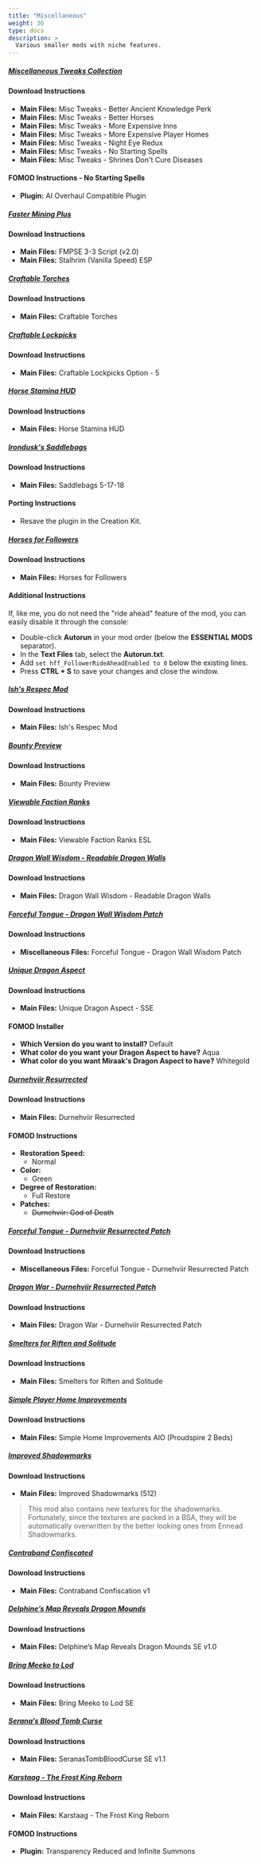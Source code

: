 ```yaml
---
title: "Miscellaneous"
weight: 36
type: docs
description: >
  Various smaller mods with niche features.
---
```


##### [Miscellaneous Tweaks Collection](https://www.nexusmods.com/skyrimspecialedition/mods/38348/?tab=files)

#### Download Instructions

- **Main Files:** Misc Tweaks - Better Ancient Knowledge Perk
- **Main Files:** Misc Tweaks - Better Horses
- **Main Files:** Misc Tweaks - More Expensive Inns
- **Main Files:** Misc Tweaks - More Expensive Player Homes
- **Main Files:** Misc Tweaks - Night Eye Redux
- **Main Files:** Misc Tweaks - No Starting Spells
- **Main Files:** Misc Tweaks - Shrines Don't Cure Diseases

#### FOMOD Instructions - No Starting Spells

- **Plugin:** AI Overhaul Compatible Plugin

##### [Faster Mining Plus](https://www.nexusmods.com/skyrimspecialedition/mods/2656?tab=files)

#### Download Instructions

- **Main Files:** FMPSE 3-3 Script (v2.0)
- **Main Files:** Stalhrim (Vanilla Speed) ESP

##### [Craftable Torches](https://www.nexusmods.com/skyrimspecialedition/mods/5013?tab=files)

#### Download Instructions

- **Main Files:** Craftable Torches

##### [Craftable Lockpicks](https://www.nexusmods.com/skyrimspecialedition/mods/3385?tab=files)

#### Download Instructions

- **Main Files:** Craftable Lockpicks Option - 5

##### [Horse Stamina HUD](https://www.nexusmods.com/skyrimspecialedition/mods/47076?tab=files)

#### Download Instructions

- **Main Files:** Horse Stamina HUD

##### [Irondusk's Saddlebags](https://www.nexusmods.com/skyrim/mods/91395?tab=files)

#### Download Instructions

- **Main Files:** Saddlebags 5-17-18

#### Porting Instructions

- Resave the plugin in the Creation Kit.

##### [Horses for Followers](https://www.nexusmods.com/skyrimspecialedition/mods/45500/?tab=files)

#### Download Instructions

- **Main Files:** Horses for Followers

#### Additional Instructions

If, like me, you do not need the "ride ahead" feature of the mod, you can easily disable it through the console:

- Double-click **Autorun** in your mod order (below the **ESSENTIAL MODS** separator).
- In the **Text Files** tab, select the **Autorun.txt**.
- Add `set hff_FollowerRideAheadEnabled to 0` below the existing lines.
- Press **CTRL + S** to save your changes and close the window.

##### [Ish's Respec Mod](https://www.nexusmods.com/skyrimspecialedition/mods/1960?tab=files)

#### Download Instructions

- **Main Files:** Ish's Respec Mod

##### [Bounty Preview](https://www.nexusmods.com/skyrimspecialedition/mods/33877?tab=files)

#### Download Instructions

- **Main Files:** Bounty Preview

##### [Viewable Faction Ranks](https://www.nexusmods.com/skyrimspecialedition/mods/17924?tab=files)

#### Download Instructions

- **Main Files:** Viewable Faction Ranks ESL

##### [Dragon Wall Wisdom - Readable Dragon Walls](https://www.nexusmods.com/skyrimspecialedition/mods/17591?tab=files)

#### Download Instructions

- **Main Files:** Dragon Wall Wisdom - Readable Dragon Walls

##### [Forceful Tongue - Dragon Wall Wisdom Patch](https://www.nexusmods.com/skyrimspecialedition/mods/36276?tab=files)

#### Download Instructions

- **Miscellaneous Files:** Forceful Tongue - Dragon Wall Wisdom Patch

##### [Unique Dragon Aspect](https://www.nexusmods.com/skyrimspecialedition/mods/18583?tab=files)

#### Download Instructions

- **Main Files:** Unique Dragon Aspect - SSE

#### FOMOD Installer

- **Which Version do you want to install?** Default
- **What color do you want your Dragon Aspect to have?** Aqua
- **What color do you want Miraak's Dragon Aspect to have?** Whitegold

##### [Durnehviir Resurrected](https://www.nexusmods.com/skyrimspecialedition/mods/14272?tab=files)

#### Download Instructions

* **Main Files:** Durnehviir Resurrected

#### FOMOD Instructions

* **Restoration Speed:**
  * Normal
* **Color:**
  * Green
* **Degree of Restoration:**
  * Full Restore
* **Patches:**
  * ~~Durnehviir: God of Death~~

##### [Forceful Tongue - Durnehviir Resurrected Patch](https://www.nexusmods.com/skyrimspecialedition/mods/36276?tab=files)

#### Download Instructions

- **Miscellaneous Files:** Forceful Tongue - Durnehviir Resurrected Patch

##### [Dragon War - Durnehviir Resurrected Patch](https://www.nexusmods.com/skyrimspecialedition/mods/51310?tab=files)

#### Download Instructions

- **Main Files:** Dragon War - Durnehviir Resurrected Patch

##### [Smelters for Riften and Solitude](https://www.nexusmods.com/skyrimspecialedition/mods/22566?tab=files)

#### Download Instructions

- **Main Files:** Smelters for Riften and Solitude

##### [Simple Player Home Improvements](https://www.nexusmods.com/skyrimspecialedition/mods/37236?tab=files)

#### Download Instructions

* **Main Files:** Simple Home Improvements AIO (Proudspire 2 Beds)

##### [Improved Shadowmarks](https://www.nexusmods.com/skyrimspecialedition/mods/17609?tab=files)

#### Download Instructions

* **Main Files:** Improved Shadowmarks (512)

> This mod also contains new textures for the shadowmarks. Fortunately, since the textures are packed in a BSA, they will be automatically overwritten by the better looking ones from Ennead Shadowmarks.

##### [Contraband Confiscated](https://www.nexusmods.com/skyrimspecialedition/mods/34903?tab=files)

#### Download Instructions

- **Main Files:** Contraband Confiscation v1

##### [Delphine’s Map Reveals Dragon Mounds](https://www.nexusmods.com/skyrimspecialedition/mods/26301?tab=files)

#### Download Instructions

* **Main Files:** Delphine’s Map Reveals Dragon Mounds SE v1.0

##### [Bring Meeko to Lod](https://www.nexusmods.com/skyrimspecialedition/mods/25246?tab=files)

#### Download Instructions

* **Main Files:** Bring Meeko to Lod SE

##### [Serana’s Blood Tomb Curse](https://www.nexusmods.com/skyrimspecialedition/mods/26852?tab=files)

#### Download Instructions

* **Main Files:** SeranasTombBloodCurse SE v1.1

##### [Karstaag - The Frost King Reborn](https://www.nexusmods.com/skyrimspecialedition/mods/14328?tab=files)

#### Download Instructions

* **Main Files:** Karstaag - The Frost King Reborn

#### FOMOD Instructions

* **Plugin:** Transparency Reduced and Infinite Summons